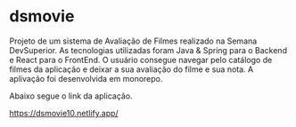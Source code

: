 # dsmovie

Projeto de um sistema de Avaliação de Filmes realizado na Semana DevSuperior.
As tecnologias utilizadas foram Java & Spring para o Backend e React para o FrontEnd.
O usuário consegue navegar pelo catálogo de filmes da aplicação e deixar a sua avaliação do
filme e sua nota.
A aplivação foi desenvolvida em monorepo.

Abaixo segue o link da aplicação.

https://dsmovie10.netlify.app/


